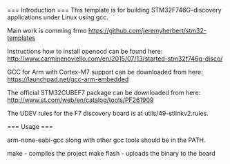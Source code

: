 
=== Introduction ===
This template is for building STM32F746G-discovery applications under Linux
using gcc.

Main work is comming frmo https://github.com/jeremyherbert/stm32-templates

Instructions how to install openocd can be found here:
http://www.carminenoviello.com/en/2015/07/13/started-stm32f746g-disco/

GCC for Arm with Cortex-M7 support can be downloaded from here:
https://launchpad.net/gcc-arm-embedded

The official STM32CUBEF7 package can be downloaded from here:
http://www.st.com/web/en/catalog/tools/PF261909

The UDEV rules for the F7 discovery board is at utils/49-stlinkv2.rules.

=== Usage ===

arm-none-eabi-gcc along with other gcc tools should be in the PATH.

make - compiles the project
make flash - uploads the binary to the board

